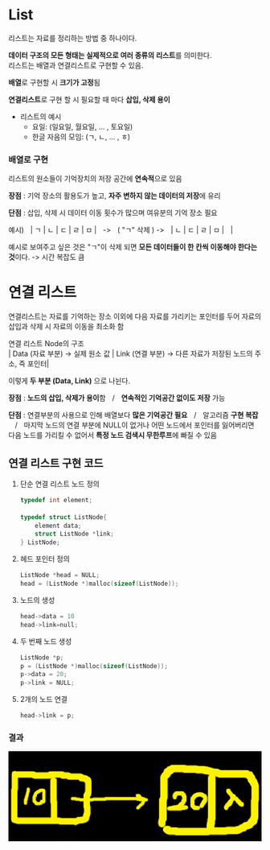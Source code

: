 # List
리스트는 자료를 정리하는 방법 중 하나이다.   

**데이터 구조의 모든 형태는 실제적으로 여러 종류의 리스트**를 의미한다.  
리스트는 배열과 연결리스트로 구현할 수 있음.   

**배열**로 구현할 시 **크기가 고정**됨

**연결리스트**로 구현 할 시 필요할 때 마다 **삽입, 삭제 용이**

- 리스트의 예시
    - 요일: (일요일, 월요일, ... , 토요일)
    - 한글 자음의 모임: (ㄱ, ㄴ, ... , ㅎ)

### 배열로 구현
리스트의 원소들이 기억장치의 저장 공간에 **연속적**으로 있음   

**장점** : 기억 장소의 활용도가 높고, **자주 변하지 않는 데이터의 저장**에 유리   

**단점** : 삽입, 삭제 시 데이터 이동 횟수가 많으며 여유분의 기억 장소 필요

예시)ㅤ| ㄱ | ㄴ | ㄷ | ㄹ | ㅁ |ㅤ->ㅤ( "ㄱ" 삭제 ) ->ㅤ| ㄴ | ㄷ | ㄹ | ㅁ |ㅤ|
   
예시로 보여주고 싶은 것은 "ㄱ"이 삭제 되면 **모든 데이터들이 한 칸씩 이동해야 한다는 것**이다. -> 시간 복잡도 큼

# 연결 리스트 
연결리스트는 자료를 기억하는 장소 이외에 다음 자료를 가리키는 포인터를 두어 자료의 삽입과 삭제 시 자료의 이동을 최소화 함

연결 리스트 Node의 구조   
| Data (자료 부분) -> 실제 원소 값 | Link (연결 부분) -> 다른 자료가 저장된 노드의 주소, 즉 포인터|   

이렇게 **두 부분 (Data, Link)** 으로 나뉜다.

**장점** : **노드의 삽입, 삭제가 용이**함ㅤ/ㅤ**연속적인 기억공간 없이도 저장** 가능   

**단점** : 연결부분의 사용으로 인해 배열보다 **많은 기억공간 필요**ㅤ/ㅤ알고리즘 **구현 복잡**ㅤ/ㅤ마지막 노드의 연결 부분에 NULL이 없거나 어떤 노드에서 포인터를 잃어버리면 다음 노드를 가리킬 수 없어서 **특정 노드 검색시 무한루프**에 빠질 수 있음

## 연결 리스트 구현 코드
1. 단순 연결 리스트 노드 정의
    ```c
    typedef int element;

    typedef struct ListNode{
        element data;
        struct ListNode *link;
    } ListNode;
    ```
2. 헤드 포인터 정의
    ```c
    ListNode *head = NULL;
    head = (ListNode *)malloc(sizeof(ListNode));
    ```
3. 노드의 생성
    ```c
    head->data = 10
    head->link=null;
    ```
4. 두 번째 노드 생성
    ```c
    ListNode *p;
    p = (ListNode *)malloc(sizeof(ListNode));
    p->data = 20;
    p->link = NULL;
    ```
5. 2개의 노드 연결
    ```c
    head->link = p;
    ```
### 결과
![result](./LIstEx.png)